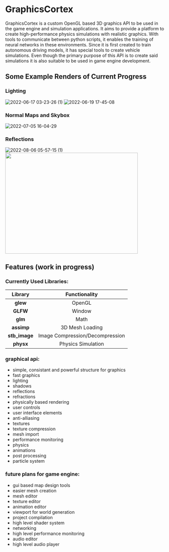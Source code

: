 # GraphicsCortex
GraphicsCortex is a custom OpenGL based 3D graphics API to be used in the game engine and simulation applications. It aims to provide a platform to create high-performance physics simulations with realistic graphics. With tools to communicate between python scripts, it enables the training of neural networks in these environments. Since it is first created to train autonomous driving models, it has special tools to create vehicle simulations. Even though the primary purpose of this API is to create said simulations it is also suitable to be used in game engine development.

## Some Example Renders of Current Progress
### Lighting
![2022-06-17 03-23-26 (1)](https://user-images.githubusercontent.com/89701935/174199340-15e9d44f-4cc2-4c9e-bab4-3ad225bdc8f5.gif)
![2022-06-19 17-45-08](https://user-images.githubusercontent.com/89701935/174487262-86feab70-94c1-49bc-ad7a-2d9fef564669.gif)

### Normal Maps and Skybox
![2022-07-05 16-04-29](https://user-images.githubusercontent.com/89701935/177335628-fe006ca0-ab11-4886-b1b2-5b64be168c82.gif)

### Reflections
![2022-08-06 05-57-15 (1)](https://user-images.githubusercontent.com/89701935/183231156-bcd62505-c9f0-4050-827f-fcfc570db6c3.gif)
<image src="https://user-images.githubusercontent.com/89701935/179228243-30309a4f-569a-4a00-9861-ab79d5b5cc62.png" height=320 width=420>
  
## Features (work in progress)
  
  ### Currently Used Libraries:
|    Library    |         Functionality           |
|:-------------:|:-------------------------------:|
|    **glew**   |              OpenGL             |
|    **GLFW**   |              Window             |
|    **glm**    |               Math              |
|   **assimp**  |         3D Mesh Loading         |
| **stb_image** | Image Compression/Decompression |
|   **physx**   |        Physics Simulation       |
  

### graphical api: 
- simple, consistant and powerful structure for graphics
- fast graphics
- lighting
- shadows
- reflections
- refractions
- physically based rendering
- user controls
- user interface elements
- anti-alliasing
- textures
- texture compression
- mesh import
- performance monitoring
- physics
- animations
- post processing
- particle system
  
### future plans for game engine:
- gui based map design tools
- easier mesh creation
- mesh editor
- texture editor
- animation editor
- viewport for world generation
- project compilation
- high level shader system
- networking
- high level performance monitoring
- audio editor
- high level audio player


